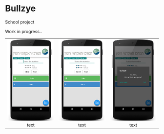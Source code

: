 # Bullzye
School project

Work in progress.. 

<table>
<tr>
<td align="center"><img src="https://github.com/siiie/Bullzye/blob/master/app/src/main/res/drawable/Screen.png?raw=true"><br>text</center></td>
<td align="center"><img src="https://github.com/siiie/Bullzye/blob/master/app/src/main/res/drawable/Screen2.png?raw=true"><br>text</center></td>
<td align="center"><img src="https://github.com/siiie/Bullzye/blob/master/app/src/main/res/drawable/Screen3.png?raw=true"><br>text</center></td>
</tr>
</table>
